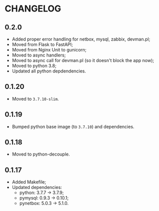# CHANGELOG

## 0.2.0

- Added proper error handling for netbox, mysql, zabbix, devman.pl;
- Moved from Flask to FastAPI;
- Moved from Nginx Unit to gunicorn;
- Moved to async handlers;
- Moved to async call for devman.pl (so it doesn't block the app now);
- Moved to python 3.8;
- Updated all python depdendencies.

## 0.1.20

- Moved to `3.7.10-slim`.

## 0.1.19

- Bumped python base image (to `3.7.10`) and dependencies.

## 0.1.18

- Moved to python-decouple.

## 0.1.17

- Added Makefile;
- Updated dependencies:
  - python: 3.7.7 -> 3.7.9;
  - pymysql: 0.9.3 -> 0.10.1;
  - pynetbox: 5.0.3 -> 5.1.0.
